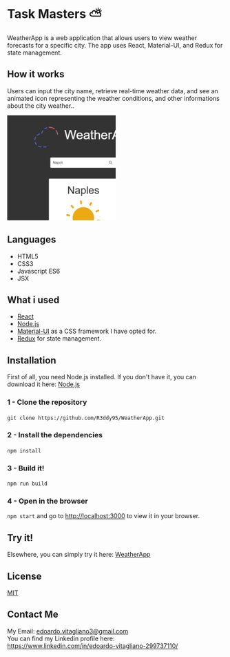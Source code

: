 # Task Masters ⛅  
WeatherApp is a web application that allows users to view weather forecasts for a specific city. The app uses React, Material-UI, and Redux for state management.


## How it works
Users can input the city name, retrieve real-time weather data, and see an animated icon representing the weather conditions, and other informations about the city weather..

<img src="src/WeatherApp.png" width="50%" height="50%">

## Languages
* HTML5
* CSS3
* Javascript ES6
* JSX

## What i used
* [React](https://react.dev/)
* [Node.js](https://nodejs.org/it)
* [Material-UI](https://mui.com/) as a CSS framework I have opted for.
* [Redux](https://redux.js.org/) for state management.

## Installation
First of all, you need Node.js installed.
If you don't have it, you can download it here:
[Node.js](https://nodejs.org/it/download/)<br>

### 1 - Clone the repository
`git clone https://github.com/R3ddy95/WeatherApp.git`

### 2 - Install the dependencies
`npm install`

### 3 - Build it!
`npm run build`

### 4 - Open in the browser
`npm start` and go to [http://localhost:3000](http://localhost:3000) to view it in your browser.

##  Try it!
Elsewhere, you can simply try it here:
[WeatherApp](https://weatherapp-bea52.web.app/)

##  License
[MIT](https://choosealicense.com/licenses/mit/)

## Contact Me
My Email: edoardo.vitagliano3@gmail.com <br>
You can find my Linkedin profile here: https://www.linkedin.com/in/edoardo-vitagliano-299737110/
